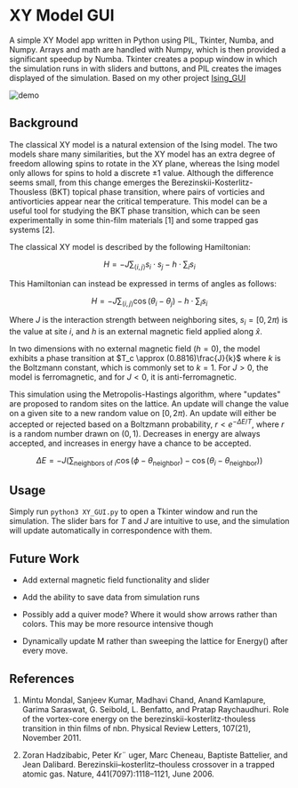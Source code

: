 # XY Model GUI

A simple XY Model app written in Python using PIL, Tkinter, Numba, and Numpy. Arrays and math are handled with Numpy, which is then provided a significant speedup by Numba. Tkinter creates a popup window in which the simulation runs in with sliders and buttons, and PIL creates the images displayed of the simulation. Based on my other project [Ising_GUI](https://github.com/swestastic/Ising_GUI/)

![demo](images/demo.gif)

## Background

The classical XY model is a natural extension of the Ising model. The two models
 share many similarities, but the XY model has an extra degree of freedom allowing spins
 to rotate in the XY plane, whereas the Ising model only allows for spins to hold a discrete
 ±1 value. Although the difference seems small, from this change emerges the
 Berezinskii-Kosterlitz-Thousless (BKT) topical phase transition, where pairs of vorticies
 and antivorticies appear near the critical temperature. This model can be a useful tool for
 studying the BKT phase transition, which can be seen experimentally in some thin-film
 materials [1] and some trapped gas systems [2].

The classical XY model is described by the following Hamiltonian:

```math
H = -J \sum_{\langle i,j \rangle}s_i \cdot s_j - h\cdot\sum_i s_i
```

This Hamiltonian can instead be expressed in terms of angles as follows:

```math
H = -J \sum_{\langle i,j \rangle} \cos(\theta_i - \theta_j)- h\cdot\sum_i s_i
```

Where $J$ is the interaction strength between neighboring sites, $s_i=[0,2\pi)$ is the value at site $i$, and $h$ is an external magnetic field applied along $\hat{x}$.

In two dimensions with no external magnetic field ($h=0$), the model exhibits a phase transition at $T_c \approx (0.8816)\frac{J}{k}$ where $k$ is the Boltzmann constant, which is commonly set to $k=1$. For $J>0$, the model is ferromagnetic, and for $J<0$, it is anti-ferromagnetic.

This simulation using the Metropolis-Hastings algorithm, where "updates" are proposed to random sites on the lattice. An update will change the value on a given site to a new random value on $[0,2\pi)$.
An update will either be accepted or rejected based on a Boltzmann probability, $r<e^{-\Delta E/T}$, where $r$ is a random number drawn on $(0,1)$. Decreases in energy are always accepted, and increases in energy have a chance to be accepted.

```math
  \Delta E = -J (\sum_{\text{neighbors of } i}\cos(\phi - \theta_\text{neighbor}) - \cos(\theta_{i} - \theta_\text{neighbor}))
```

## Usage

Simply run `python3 XY_GUI.py` to open a Tkinter window and run the simulation. The slider bars for $T$ and $J$ are intuitive to use, and the simulation will update automatically in correspondence with them.

## Future Work

- Add external magnetic field functionality and slider

- Add the ability to save data from simulation runs

- Possibly add a quiver mode? Where it would show arrows rather than colors. This may be more resource intensive though

- Dynamically update M rather than sweeping the lattice for Energy() after every move.

## References

1. Mintu Mondal, Sanjeev Kumar, Madhavi Chand, Anand Kamlapure, Garima
 Saraswat, G. Seibold, L. Benfatto, and Pratap Raychaudhuri. Role of the vortex-core
 energy on the berezinskii-kosterlitz-thouless transition in thin films of nbn. Physical
 Review Letters, 107(21), November 2011.

2. Zoran Hadzibabic, Peter Kr¨ uger, Marc Cheneau, Baptiste Battelier, and Jean
 Dalibard. Berezinskii–kosterlitz–thouless crossover in a trapped atomic gas. Nature,
 441(7097):1118–1121, June 2006.